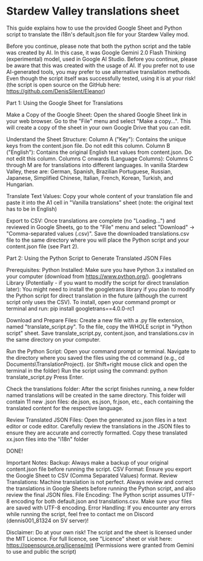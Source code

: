 # Stardew Valley translations sheet

This guide explains how to use the provided Google Sheet and Python script to translate the i18n's default.json file for your Stardew Valley mod.

Before you continue, please note that both the python script and the table was created by AI.
In this case, it was Google Gemini 2.0 Flash Thinking (experimental) model, used in Google AI Studio.
Before you continue, please be aware that this was created with the usage of AI.  If you prefer not to use AI-generated tools, you may prefer to use alternative translation methods.
Even though the script itself was successfully tested, using it is at your risk!
(the script is open source on the GitHub here: https://github.com/DenisSilent/Eleanor)


Part 1: Using the Google Sheet for Translations

Make a Copy of the Google Sheet:
Open the shared Google Sheet link in your web browser.
Go to the "File" menu and select "Make a copy...". This will create a copy of the sheet in your own Google Drive that you can edit.

Understand the Sheet Structure:
Column A ("Key"): Contains the unique keys from the content.json file. Do not edit this column.
Column B ("English"): Contains the original English text values from content.json. Do not edit this column.
Columns C onwards (Language Columns): Columns C through M are for translations into different languages.
In vanilla Stardew Valley, these are: German, Spanish, Brazilian Portuguese, Russian, Japanese, Simplified Chinese, Italian, French, Korean, Turkish, and Hungarian.

Translate Text Values:
Copy your whole content of your translation file and paste it into the A1 cell in "Vanilla translations" sheet
(note: the original text has to be in English)

Export to CSV:
Once translations are complete (no "Loading...") and reviewed in Google Sheets, go to the "File" menu and select "Download" -> "Comma-separated values (.csv)".
Save the downloaded translations.csv file to the same directory where you will place the Python script and your content.json file (see Part 2).

Part 2: Using the Python Script to Generate Translated JSON Files

Prerequisites:
Python Installed: Make sure you have Python 3.x installed on your computer (download from https://www.python.org/).
googletrans Library (Potentially - if you want to modify the script for direct translation later):
 You might need to install the googletrans library if you plan to modify the Python script for direct translation in the future (although the current script only uses the CSV).
 To install, open your command prompt or terminal and run:
pip install googletrans==4.0.0-rc1

Download and Prepare Files:
Create a new file with a .py file extension, named "translate_script.py".
To the file, copy the WHOLE script in "Python script" sheet.
Save translate_script.py, content.json, and translations.csv in the same directory on your computer.

Run the Python Script:
Open your command prompt or terminal.
Navigate to the directory where you saved the files using the cd command (e.g., cd Documents\TranslationProject).
(or Shift+right mouse click and open the terminal in the folder)
Run the script using the command:
python translate_script.py
Press Enter.

Check the translations folder:
After the script finishes running, a new folder named translations will be created in the same directory.
This folder will contain 11 new .json files: de.json, es.json, fr.json, etc., each containing the translated content for the respective language.

Review Translated JSON Files:
Open the generated xx.json files in a text editor or code editor.
Carefully review the translations in the JSON files to ensure they are accurate and correctly formatted.
Copy these translated xx.json files into the "i18n" folder

DONE!

Important Notes:
Backup: Always make a backup of your original content.json file before running the script.
CSV Format: Ensure you export the Google Sheet to CSV (Comma Separated Values) format.
Review Translations: Machine translation is not perfect. Always review and correct the translations in Google Sheets before running the Python script, and also review the final JSON files.
File Encoding: The Python script assumes UTF-8 encoding for both default.json and translations.csv. Make sure your files are saved with UTF-8 encoding.
Error Handling: If you encounter any errors while running the script, feel free to contact me on Discord (dennis001_81324 on SV server)!

Disclaimer: Do at your own risk!
The script and the sheet is licensed under the MIT Licence. For full licence, see "Licence" sheet or visit here: https://opensource.org/license/mit
(Permissions were granted from Gemini to use and public the script)
